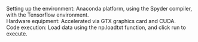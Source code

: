 Setting up the environment: Anaconda platform, using the Spyder compiler, with the Tensorflow environment.  
Hardware equipment: Accelerated via GTX graphics card and CUDA.  
Code execution: Load data using the np.loadtxt function, and click run to execute.
